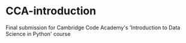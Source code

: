 # CCA-introduction
Final submission for Cambridge Code Academy's 'Introduction to Data Science in Python' course
